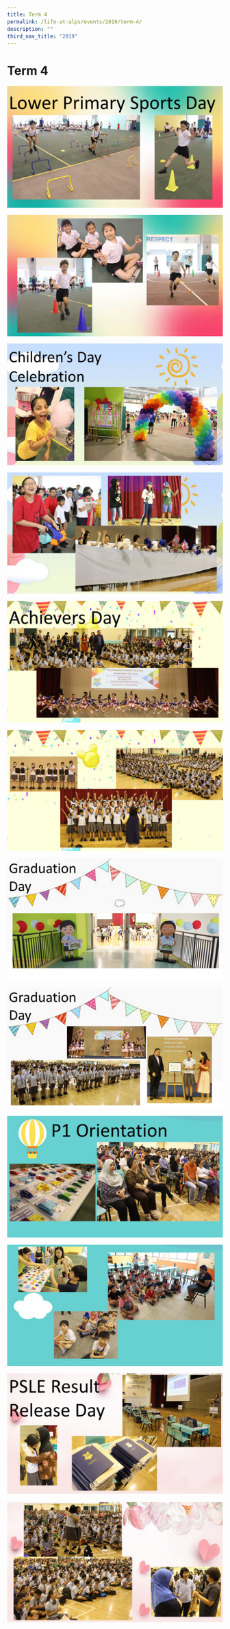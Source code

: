 ```yaml
---
title: Term 4
permalink: /life-at-alps/events/2019/term-4/
description: ""
third_nav_title: "2019"
---
```

# **Term 4**

![](/images/Term4%20(1).jpg)

![](/images/Term4%20(2).jpg)

![](/images/Term4%20(3).jpg)

![](/images/Term4%20(4).jpg)

![](/images/Term4%20(5).jpg)

![](/images/Term4%20(6).jpg)

![](/images/Term4%20(7).jpg)

![](/images/Term4%20(8).jpg)

![](/images/Term4%20(9).jpg)

![](/images/Term4%20(10).jpg)

![](/images/Term4%20(11).jpg)

![](/images/Term4%20(12).jpg)